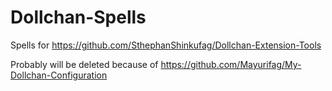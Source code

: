 # Dollchan-Spells
Spells for https://github.com/SthephanShinkufag/Dollchan-Extension-Tools

Probably will be deleted because of https://github.com/Mayurifag/My-Dollchan-Configuration
